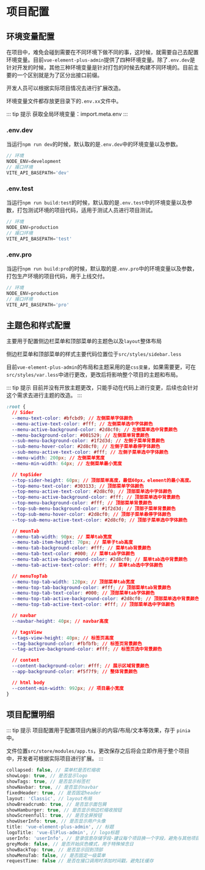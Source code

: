 # 项目配置

## 环境变量配置

在项目中，难免会碰到需要在不同环境下做不同的事，这时候，就需要自己去配置环境变量。目前`vue-element-plus-admin`提供了四种环境变量。除了`.env.dev`是针对开发的时候，其他三种环境变量是针对打包的时候去构建不同环境的。目前主要的一个区别就是为了区分出接口前缀。

开发人员可以根据实际项目情况去进行扩展改造。

环境变量文件都存放更目录下的`.env.xx`文件中。

::: tip 提示
获取全局环境变量：import.meta.env
:::

<!-- ### .env.dev

当运行`npm run dev`的时候，默认取的是`.env.dev`中的环境变量以及参数。

```javascript
// 环境
NODE_ENV=development
// 接口环境
VITE_API_BASEPATH='dev'
``` -->

### .env.dev

当运行`npm run dev`的时候，默认取的是`.env.dev`中的环境变量以及参数。

```javascript
// 环境
NODE_ENV=development
// 接口环境
VITE_API_BASEPATH='dev'
```

### .env.test

当运行`npm run build:test`的时候，默认取的是`.env.test`中的环境变量以及参数，打包测试环境的项目代码，适用于测试人员进行项目测试。

```javascript
// 环境
NODE_ENV=production
// 接口环境
VITE_API_BASEPATH='test'
```

### .env.pro

当运行`npm run build:pro`的时候，默认取的是`.env.pro`中的环境变量以及参数，打包生产环境的项目代码，用于上线交付。

```javascript
// 环境
NODE_ENV=production
// 接口环境
VITE_API_BASEPATH='pro'
```

## 主题色和样式配置

主要用于配置侧边栏菜单和顶部菜单的主题色以及`layout`整体布局

侧边栏菜单和顶部菜单的样式主要代码位置位于`src/styles/sidebar.less`

目前`vue-element-plus-admin`的布局和主题采用的是`css变量`，如果需要更，可在`src/styles/var.less`中进行更改，更改后将影响整个项目的主题和布局。

::: tip 提示
目前并没有开放主题更改，只能手动在代码上进行变更，后续也会针对这个需求去进行主题的改造。
:::

```css
:root {
  // Sider
  --menu-text-color: #bfcbd9; // 左侧菜单字体颜色
  --menu-active-text-color: #fff; // 左侧菜单选中字体颜色
  --menu-active-background-color: #2d8cf0; // 左侧菜单选中背景颜色
  --menu-background-color: #001529; // 左侧菜单背景颜色
  --sub-menu-background-color: #1f2d3d; // 左侧子菜单背景颜色
  --sub-menu-hover-color: #2d8cf0; // 左侧子菜单悬停字体颜色
  --sub-menu-active-text-color: #fff; // 左侧子菜单选中字体颜色
  --menu-width: 200px; // 左侧菜单宽度
  --menu-min-width: 64px; // 左侧菜单最小宽度

  // topSider
  --top-sider-height: 60px; // 顶部菜单高度，最低60px，element的最小高度。
  --top-menu-text-color: #303133; // 顶部菜单字体颜色
  --top-menu-active-text-color: #2d8cf0; // 顶部菜单选中字体颜色
  --top-menu-active-background-color: #fff; // 顶部菜单选中背景颜色
  --top-menu-background-color: #fff; // 顶部菜单背景颜色
  --top-sub-menu-background-color: #1f2d3d; // 顶部子菜单背景颜色
  --top-sub-menu-hover-color: #2d8cf0; // 顶部子菜单悬停字体颜色
  --top-sub-menu-active-text-color: #2d8cf0; // 顶部子菜单选中字体颜色

  // meunTab
  --menu-tab-width: 90px; // 菜单tab宽度
  --menu-tab-item-height: 70px; // 菜单子tab高度
  --menu-tab-background-color: #fff; // 菜单tab背景颜色
  --menu-tab-text-color: #000; // 菜单tab字体颜色
  --menu-tab-active-background-color: #2d8cf0; // 菜单tab选中背景颜色
  --menu-tab-active-text-color: #fff; // 菜单tab选中字体颜色

  // menuTopTab
  --menu-top-tab-width: 120px; // 顶部菜单tab宽度
  --menu-top-tab-background-color: #fff; // 顶部菜单tab背景颜色
  --menu-top-tab-text-color: #000; // 顶部菜单tab字体颜色
  --menu-top-tab-active-background-color: #2d8cf0; // 顶部菜单选中背景颜色
  --menu-top-tab-active-text-color: #fff; // 顶部菜单选中字体颜色

  // navbar
  --navbar-height: 40px; // navbar高度

  // tagsView
  --tags-view-height: 40px; // 标签页高度
  --tag-background-color: #fbfbfb; // 标签页背景颜色
  --tag-active-background-color: #fff; // 标签页选中背景颜色

  // content
  --content-background-color: #fff; // 展示区域背景颜色
  --app-background-color: #f5f7f9; // 整体背景颜色

  // html body
  --content-min-width: 992px; // 项目最小宽度
}
```

## 项目配置明细

::: tip 提示
项目配置用于配置项目内展示的内容/布局/文本等效果，存于 `pinia` 中。

文件位置`src/store/modules/app.ts`，更改保存之后将会立即作用于整个项目中，开发者可根据实际项目进行扩展。
:::

```javaScript
collapsed: false, // 菜单栏是否栏缩收
showLogo: true, // 是否显示logo
showTags: true, // 是否显示标签栏
showNavbar: true, // 是否显示navbar
fixedHeader: true, // 是否固定header
layout: 'Classic', // layout布局
showBreadcrumb: true, // 是否显示面包屑
showHamburger: true, // 是否显示侧边栏缩收按钮
showScreenfull: true, // 是否全屏按钮
showUserInfo: true, // 是否显示用户头像
title: 'vue-element-plus-admin', // 标题
logoTitle: 'vue-ElPlus-admin', // logo标题
userInfo: 'userInfo', // 登录信息存储字段-建议每个项目换一个字段，避免与其他项目冲突
greyMode: false, // 是否开始灰色模式，用于特殊悼念日
showBackTop: true, // 是否显示回到顶部
showMenuTab: false, // 是否固定一级菜单
requestTime: false // 是否在接口调用时添加时间戳，避免IE缓存
```
